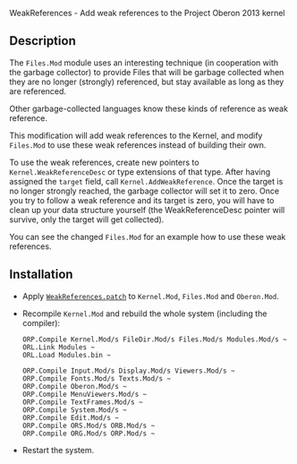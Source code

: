 WeakReferences - Add weak references to the Project Oberon 2013 kernel

Description
-----------

The `Files.Mod` module uses an interesting technique (in cooperation with the
garbage collector) to provide Files that will be garbage collected when they
are no longer (strongly) referenced, but stay available as long as they are
referenced.

Other garbage-collected languages know these kinds of reference as weak reference.

This modification will add weak references to the Kernel, and modify `Files.Mod`
to use these weak references instead of building their own.

To use the weak references, create new pointers to `Kernel.WeakReferenceDesc` or
type extensions of that type. After having assigned the `target` field, call
`Kernel.AddWeakReference`. Once the target is no longer strongly reached, the garbage
collector will set it to zero. Once you try to follow a weak reference and its target
is zero, you will have to clean up your data structure yourself (the WeakReferenceDesc
pointer will survive, only the target will get collected).

You can see the changed `Files.Mod` for an example how to use these weak references.


Installation
------------

- Apply [`WeakReferences.patch`](WeakReferences.patch) to `Kernel.Mod`, `Files.Mod` and `Oberon.Mod`.

- Recompile `Kernel.Mod` and rebuild the whole system (including the compiler):

      ORP.Compile Kernel.Mod/s FileDir.Mod/s Files.Mod/s Modules.Mod/s ~
      ORL.Link Modules ~
      ORL.Load Modules.bin ~

      ORP.Compile Input.Mod/s Display.Mod/s Viewers.Mod/s ~
      ORP.Compile Fonts.Mod/s Texts.Mod/s ~
      ORP.Compile Oberon.Mod/s ~
      ORP.Compile MenuViewers.Mod/s ~
      ORP.Compile TextFrames.Mod/s ~
      ORP.Compile System.Mod/s ~
      ORP.Compile Edit.Mod/s ~
      ORP.Compile ORS.Mod/s ORB.Mod/s ~
      ORP.Compile ORG.Mod/s ORP.Mod/s ~

- Restart the system.
